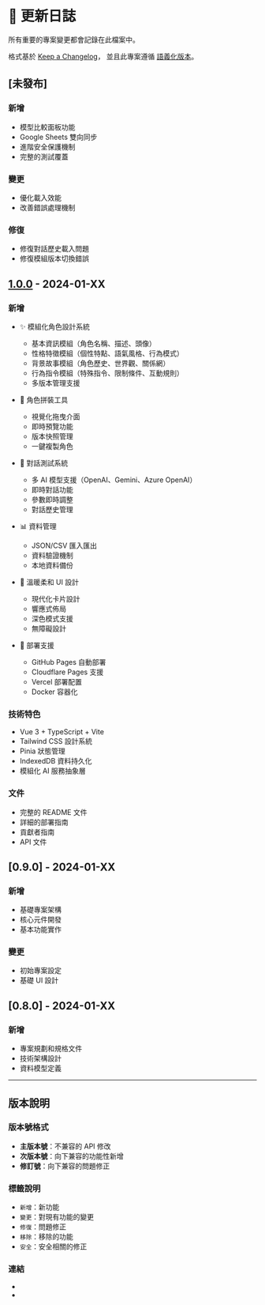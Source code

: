 # 📝 更新日誌

所有重要的專案變更都會記錄在此檔案中。

格式基於 [Keep a Changelog](https://keepachangelog.com/zh-TW/1.0.0/)，
並且此專案遵循 [語義化版本](https://semver.org/spec/v2.0.0.html)。

## [未發布]

### 新增
- 模型比較面板功能
- Google Sheets 雙向同步
- 進階安全保護機制
- 完整的測試覆蓋

### 變更
- 優化載入效能
- 改善錯誤處理機制

### 修復
- 修復對話歷史載入問題
- 修復模組版本切換錯誤

## [1.0.0] - 2024-01-XX

### 新增
- ✨ 模組化角色設計系統
  - 基本資訊模組（角色名稱、描述、頭像）
  - 性格特徵模組（個性特點、語氣風格、行為模式）
  - 背景故事模組（角色歷史、世界觀、關係網）
  - 行為指令模組（特殊指令、限制條件、互動規則）
  - 多版本管理支援

- 🔧 角色拼裝工具
  - 視覺化拖曳介面
  - 即時預覽功能
  - 版本快照管理
  - 一鍵複製角色

- 💬 對話測試系統
  - 多 AI 模型支援（OpenAI、Gemini、Azure OpenAI）
  - 即時對話功能
  - 參數即時調整
  - 對話歷史管理

- 📊 資料管理
  - JSON/CSV 匯入匯出
  - 資料驗證機制
  - 本地資料備份

- 🎨 溫暖柔和 UI 設計
  - 現代化卡片設計
  - 響應式佈局
  - 深色模式支援
  - 無障礙設計

- 🚀 部署支援
  - GitHub Pages 自動部署
  - Cloudflare Pages 支援
  - Vercel 部署配置
  - Docker 容器化

### 技術特色
- Vue 3 + TypeScript + Vite
- Tailwind CSS 設計系統
- Pinia 狀態管理
- IndexedDB 資料持久化
- 模組化 AI 服務抽象層

### 文件
- 完整的 README 文件
- 詳細的部署指南
- 貢獻者指南
- API 文件

## [0.9.0] - 2024-01-XX

### 新增
- 基礎專案架構
- 核心元件開發
- 基本功能實作

### 變更
- 初始專案設定
- 基礎 UI 設計

## [0.8.0] - 2024-01-XX

### 新增
- 專案規劃和規格文件
- 技術架構設計
- 資料模型定義

---

## 版本說明

### 版本號格式
- **主版本號**：不兼容的 API 修改
- **次版本號**：向下兼容的功能性新增
- **修訂號**：向下兼容的問題修正

### 標籤說明
- `新增`：新功能
- `變更`：對現有功能的變更
- `修復`：問題修正
- `移除`：移除的功能
- `安全`：安全相關的修正

### 連結
- [Unreleased]: https://github.com/your-username/dreammaker/compare/v1.0.0...HEAD
- [1.0.0]: https://github.com/your-username/dreammaker/releases/tag/v1.0.0
